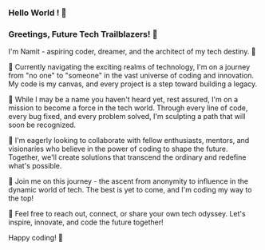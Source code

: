 ### Hello World ! 👋

### Greetings, Future Tech Trailblazers! 👋

I'm Namit - aspiring coder, dreamer, and the architect of my tech destiny. 🚀

🌱 Currently navigating the exciting realms of technology, I'm on a journey from "no one" to "someone" in the vast universe of coding and innovation. My code is my canvas, and every project is a step toward building a legacy.

🔭 While I may be a name you haven't heard yet, rest assured, I'm on a mission to become a force in the tech world. Through every line of code, every bug fixed, and every problem solved, I'm sculpting a path that will soon be recognized.

👯 I'm eagerly looking to collaborate with fellow enthusiasts, mentors, and visionaries who believe in the power of coding to shape the future. Together, we'll create solutions that transcend the ordinary and redefine what's possible.

🚀 Join me on this journey - the ascent from anonymity to influence in the dynamic world of tech. The best is yet to come, and I'm coding my way to the top!

💬 Feel free to reach out, connect, or share your own tech odyssey. Let's inspire, innovate, and code the future together!

Happy coding! 🌟


